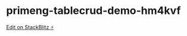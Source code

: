 # primeng-tablecrud-demo-hm4kvf

[Edit on StackBlitz ⚡️](https://stackblitz.com/edit/primeng-tablecrud-demo-hm4kvf)